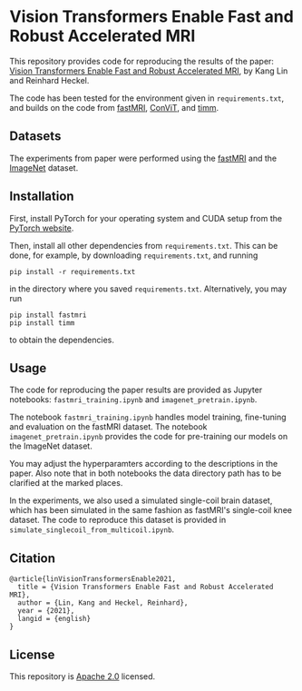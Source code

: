 # Vision Transformers Enable Fast and Robust Accelerated MRI
This repository provides code for reproducing the results of the paper: [Vision Transformers Enable Fast and Robust Accelerated MRI](https://openreview.net/forum?id=cNX6LASbv6), by Kang Lin and Reinhard Heckel.

The code has been tested for the environment given in `requirements.txt`, and builds on the code from [fastMRI](https://github.com/facebookresearch/fastMRI), [ConViT](https://github.com/facebookresearch/convit), and [timm](https://github.com/rwightman/pytorch-image-models).

## Datasets
The experiments from paper were performed using the [fastMRI](https://fastmri.org/dataset) and the [ImageNet](https://www.image-net.org/index.php) dataset.

## Installation
First, install PyTorch for your operating system and CUDA setup from the
[PyTorch website](https://pytorch.org/get-started/).  

Then, install all other dependencies from `requirements.txt`. This can be done, for example, by downloading `requirements.txt`, and running
```
pip install -r requirements.txt
```
in the directory where you saved `requirements.txt`. Alternatively, you may run
```
pip install fastmri
pip install timm
```
to obtain the dependencies.

## Usage
The code for reproducing the paper results are provided as Jupyter notebooks: `fastmri_training.ipynb` and `imagenet_pretrain.ipynb`. 

The notebook `fastmri_training.ipynb` handles model training, fine-tuning and evaluation on the fastMRI dataset.
The notebook `imagenet_pretrain.ipynb` provides the code for pre-training our models on the ImageNet dataset. 

You may adjust the hyperparamters according to the descriptions in the paper. Also note that in both notebooks the data directory path has to be clarified at the marked places.

In the experiments, we also used a simulated single-coil brain dataset, which has been simulated in the same fashion as fastMRI's single-coil knee dataset. The code to reproduce this dataset is provided in `simulate_singlecoil_from_multicoil.ipynb`.

## Citation
```
@article{linVisionTransformersEnable2021,
  title = {Vision Transformers Enable Fast and Robust Accelerated MRI},
  author = {Lin, Kang and Heckel, Reinhard},
  year = {2021},
  langid = {english}
}
```
## License
This repository is [Apache 2.0](https://github.com/MLI-lab/transformers_for_imaging/blob/master/LICENSE) licensed.

